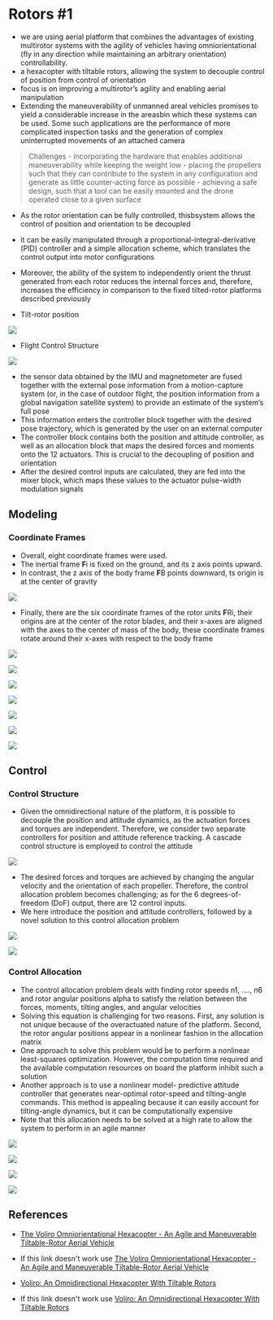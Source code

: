 # Rotors #1

- we are using aerial platform that combines the advantages of existing multirotor systems with the agility of vehicles having omniorientational (fly in any direction while maintaining an arbitrary orientation) controllability.
- a hexacopter with tiltable rotors, allowing the system to decouple control of position from control of orientation
- focus is on improving a multirotor’s agility and enabling aerial manipulation
- Extending the maneuverability of unmanned areal vehicles promises to yield a considerable increase in the areasbin which these systems can be used. Some such applications are the performance of more complicated inspection tasks and the generation of complex uninterrupted movements of an attached camera


> Challenges
    - incorporating the hardware that enables additional maneuverability while keeping the weight low
    - placing the propellers such that they can contribute to the system in any configuration and generate as little  counter-acting force as possible
    - achieving a safe design, such that a tool can be easily mounted and the drone operated close to a given surface

- As the rotor orientation can be fully controlled, thisbsystem allows the control of position and orientation to be decoupled
- it can be easily manipulated through a proportional-integral-derivative (PID) controller and a simple allocation scheme, which translates the control output into motor configurations
- Moreover, the ability of the system to independently orient the thrust generated from each rotor reduces the internal forces and, therefore, increases the efficiency in comparison to the fixed tilted-rotor platforms described previously

- Tilt-rotor position

![](./References/1_1.png)

- Flight Control Structure

![](./References/1_2.png)

- the sensor data obtained by the IMU and magnetometer are fused together with the external pose information from a motion-capture system (or, in the case of outdoor flight, the position information from a global navigation satellite system) to provide an estimate of the system’s full pose
- This information enters the controller block together with the desired pose trajectory, which is generated by the user on an external computer
- The controller block contains both the position and attitude controller, as well as an allocation block that maps the desired forces and moments onto the 12 actuators. This is crucial to the decoupling of position and orientation
- After the desired control inputs are calculated, they are fed into the mixer block, which maps these values to the actuator pulse-width modulation signals


## Modeling

### Coordinate Frames

- Overall, eight coordinate frames were used. 
- The inertial frame **F**i is fixed on the ground, and its z axis points upward.
- In contrast, the z axis of the body frame **F**B points downward, ts origin is at the center of gravity

![](./References/1_3.png)

- Finally, there are the six coordinate frames of the rotor units **F**Ri, their origins are at the center of the rotor
blades, and their x-axes are aligned with the axes to the center of mass of the body, these coordinate frames rotate around their x-axes with respect to the body frame

![](./References/1_4.png)

![](./References/1_5.png)

![](./References/1_6.png)

![](./References/1_7.png)

![](./References/1_8.png)

![](./References/1_9.png)

![](./References/1_10.png)


## Control

### Control Structure

- Given the omnidirectional nature of the platform, it is possible to decouple the position and attitude dynamics, as the actuation forces and torques are independent. Therefore, we consider two separate controllers for position and attitude reference tracking. A cascade control structure is employed to control the attitude

![](./References/1_11.png)

- The desired forces and torques are achieved by changing the angular velocity and the orientation of each propeller. Therefore, the control allocation problem becomes challenging; as for the 6 degrees-of-freedom (DoF) output, there are 12 control inputs.
- We here introduce the position and attitude controllers, followed by a novel solution to this control allocation problem

![](./References/1_12.png)

![](./References/1_13.png)

### Control Allocation

- The control allocation problem deals with finding rotor speeds n1, ...., n6 and rotor angular positions alpha to satisfy the relation between the forces, moments, tilting angles, and angular velocities
- Solving this equation is challenging for two reasons. First, any solution is not unique
because of the overactuated nature of the platform. Second, the rotor angular positions appear in a nonlinear fashion in the allocation matrix
- One approach to solve this problem would be to perform a nonlinear least-squares optimization. However, the computation time required and the available computation resources on board the platform inhibit such a solution
- Another ap­­proach is to use a nonlinear model- predictive attitude controller that generates near-optimal rotor-speed and tilting-angle commands. This method is appealing because it can easily account for tilting-angle dynamics, but it can be computationally expensive
- Note that this allocation needs to be solved at a high rate to allow the system to perform in an agile manner

![](./References/1_14.png)

![](./References/1_15.png)

![](./References/1_16.png)

![](./References/1_17.png)


## References

- [The Voliro Omniorientational Hexacopter - An Agile and Maneuverable Tiltable-Rotor Aerial Vehicle](https://sci-hub.se/10.1109/mra.2018.2866758)
- If this link doesn't work use [The Voliro Omniorientational Hexacopter - An Agile and Maneuverable Tiltable-Rotor Aerial Vehicle](./References/kamel2018.pdf)

- [Voliro: An Omnidirectional Hexacopter With Tiltable Rotors](https://arxiv.org/pdf/1801.04581.pdf)
- If this link doesn't work use [Voliro: An Omnidirectional Hexacopter With Tiltable Rotors](./References/1801.04581.pdf)